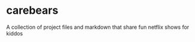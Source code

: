 carebears
=========

A collection of project files and markdown that share fun netflix shows for kiddos
